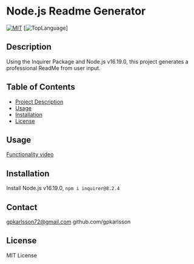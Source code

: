  
# Node.js Readme Generator
    
[![MIT](https://img.shields.io/badge/License-MIT-yellow.svg)](https://opensource.org/licenses/MIT) [![TopLanguage](https://img.shields.io/github/languages/top/gpkarlsson/Node.js-ReadMe-Generator)]

## Description
Using the Inquirer Package and Node.js v16.19.0, this project generates a professional ReadMe from user input.

## Table of Contents
- [Project Description](#Description)
- [Usage](#Usage)
- [Installation](#Installation)
- [License](#License)

## Usage
[Functionality video](https://drive.google.com/file/d/13HMu3oYL8XqjKkZljWvtjMLQ4-FLyKou/view)

## Installation
Install Node.js v16.19.0, `npm i inquirer@8.2.4`

## Contact
gpkarlsson72@gmail.com
github.com/gpkarlsson

## License

MIT License


  
